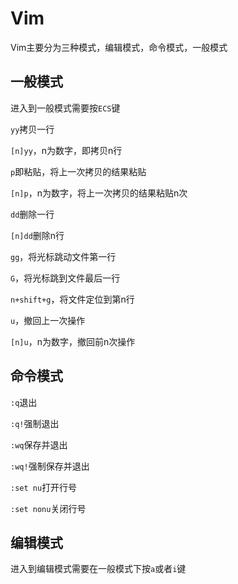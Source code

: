 # Vim

Vim主要分为三种模式，编辑模式，命令模式，一般模式



## 一般模式

进入到一般模式需要按`ECS`键

`yy`拷贝一行

`[n]yy`，n为数字，即拷贝n行

`p`即粘贴，将上一次拷贝的结果粘贴  

`[n]p`，n为数字，将上一次拷贝的结果粘贴n次

`dd`删除一行

`[n]dd`删除n行

`gg`，将光标跳动文件第一行

`G`，将光标跳到文件最后一行

`n+shift+g`，将文件定位到第n行

`u`，撤回上一次操作

`[n]u`，n为数字，撤回前n次操作

## 命令模式

`:q`退出

`:q!`强制退出

`:wq`保存并退出

`:wq!`强制保存并退出

`:set nu`打开行号

`:set nonu`关闭行号

## 编辑模式

进入到编辑模式需要在一般模式下按`a`或者`i`键